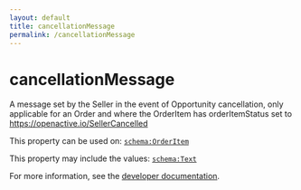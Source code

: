 ```yaml
---
layout: default
title: cancellationMessage
permalink: /cancellationMessage
---
```


# cancellationMessage
A message set by the Seller in the event of Opportunity cancellation, only applicable for an  Order and where the OrderItem has  orderItemStatus set to  https://openactive.io/SellerCancelled

This property can be used on: [`schema:OrderItem`](https://schema.org/OrderItem)

This property may include the values: [`schema:Text`](https://schema.org/Text)

For more information, see the [developer documentation](https://developer.openactive.io/data-model/types/).